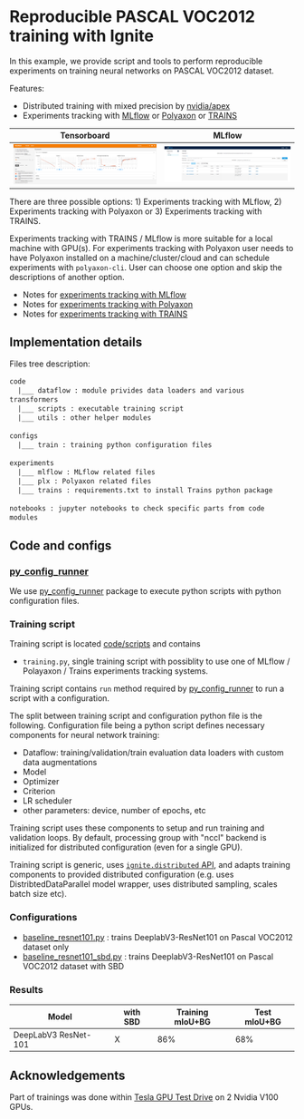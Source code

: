 # Reproducible PASCAL VOC2012 training with Ignite

In this example, we provide script and tools to perform reproducible experiments on training neural networks on PASCAL VOC2012
dataset.

Features:
- Distributed training with mixed precision by [nvidia/apex](https://github.com/NVIDIA/apex/)
- Experiments tracking with [MLflow](https://mlflow.org/) or [Polyaxon](https://polyaxon.com/) or [TRAINS](https://github.com/allegroai/trains)

 Tensorboard | MLflow 
---|---
 ![tb_dashboard](assets/tb_dashboard.png) | ![mlflow_dashboard](assets/mlflow_dashboard.png) 


<!-- Trains Server: https://demoapp.trains.allegro.ai/projects/f36e8adf88bd4e08a123f3f1f82c29b0 -->  

There are three possible options: 1) Experiments tracking with MLflow, 2) Experiments tracking with Polyaxon or 3) Experiments tracking with TRAINS. 

Experiments tracking with TRAINS / MLflow is more suitable for a local machine with GPU(s). For experiments tracking with Polyaxon
user needs to have Polyaxon installed on a machine/cluster/cloud and can schedule experiments with `polyaxon-cli`.
User can choose one option and skip the descriptions of another option.

- Notes for [experiments tracking with MLflow](NOTES_MLflow.md)
- Notes for [experiments tracking with Polyaxon](NOTES_Polyaxon.md)
- Notes for [experiments tracking with TRAINS](NOTES_Trains.md)

## Implementation details

Files tree description:
```
code
  |___ dataflow : module privides data loaders and various transformers
  |___ scripts : executable training script
  |___ utils : other helper modules

configs
  |___ train : training python configuration files  
  
experiments 
  |___ mlflow : MLflow related files
  |___ plx : Polyaxon related files
  |___ trains : requirements.txt to install Trains python package
 
notebooks : jupyter notebooks to check specific parts from code modules 
```

## Code and configs

### [py_config_runner](https://github.com/vfdev-5/py_config_runner)

We use [py_config_runner](https://github.com/vfdev-5/py_config_runner) package to execute python scripts with python configuration files.

### Training script

Training script is located [code/scripts](code/scripts/) and contains

- `training.py`, single training script with possiblity to use one of MLflow / Polayaxon / Trains experiments tracking systems.
 
Training script contains `run` method required by [py_config_runner](https://github.com/vfdev-5/py_config_runner) to 
run a script with a configuration. 

The split between training script and configuration python file is the following. 
Configuration file being a python script defines necessary components for neural network training:
- Dataflow: training/validation/train evaluation data loaders with custom data augmentations 
- Model
- Optimizer
- Criterion
- LR scheduler
- other parameters: device, number of epochs, etc

Training script uses these components to setup and run training and validation loops. By default, 
processing group with "nccl" backend is initialized for distributed configuration (even for a single GPU).

Training script is generic, uses [`ignite.distributed` API](https://pytorch.org/ignite/master/distributed.html), and adapts
training components to provided distributed configuration (e.g. uses DistribtedDataParallel model wrapper, 
uses distributed sampling, scales batch size etc).

### Configurations

- [baseline_resnet101.py](configs/train/baseline_resnet101.py) : trains DeeplabV3-ResNet101 on Pascal VOC2012 dataset only
- [baseline_resnet101_sbd.py](configs/train/baseline_resnet101_sbd.py) : trains DeeplabV3-ResNet101 on Pascal VOC2012 dataset with SBD


### Results

Model | with SBD | Training mIoU+BG | Test mIoU+BG
---|---|---|---
DeepLabV3 ResNet-101 | X | 86% | 68%


## Acknowledgements

Part of trainings was done within [Tesla GPU Test Drive](https://www.nvidia.com/en-us/data-center/tesla/gpu-test-drive/) 
on 2 Nvidia V100 GPUs.

